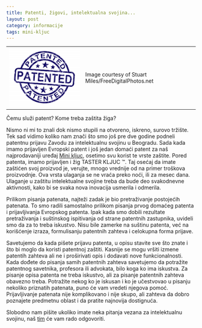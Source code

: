 ```yaml
---
title: Patenti, žigovi, intelektualna svojina...
layout: post
category: informacije
tags: mini-kljuc
---
```


<table class="table-image"><tr><td>
<img src="/assets/images/news/patent_stamp-stuart_miles.jpg" width="300"/>
  </td><td>
Image courtesy of
  Stuart Miles/FreeDigitalPhotos.net
</td></tr></table>

Čemu služi patent? Kome treba zaštita žiga?

Nismo ni mi to znali dok nismo stupili na otvoreno, iskreno, surovo tržište. Tek sad vidimo koliko nam znači što smo još pre dve godine podneli patentnu prijavu Zavodu za intelektualnu svojinu u Beogradu. Sada kada imamo prijavljen Evropski patent i još jedan domaći patent za naš najprodavaniji uređaj [Mini kljuc](/proizvodi/mini-kljuc), osetimo svu korist te vrste zaštite. Pored patenta, imamo prijavljen i žig TASTER KLJUC ™. Taj osećaj da imate zaštićen svoj proizvod je, verujte, mnogo vrednije od na primer troškova proizvodnje. Ova vrsta ulaganja se ne vraća preko noći, ili za mesec dana. Ulaganje u zaštitu intelektualne svojine treba da bude deo svakodnevne aktivnosti, kako bi se svaka nova inovacija usmerila i odmerila.

Prilikom pisanja patenata, najteži zadak je bio pretraživanje postojećih patenata. To smo radili samostalno prilikom pisanja prvog domaćeg patenta i prijavljivanja Evropskog patenta. Ipak kada smo dobili rezultate pretraživanja i suštinskog ispitivanja od strane patentnih zastupnika, uvideli smo da za to treba iskustvo. Nisu bile zamerke na suštinu patenta, već na korišćenje izraza, formulisanju patentnih zahteva i celokupna forma prijave.

Savetujemo da kada pišete prijavu patenta, u opisu stavite sve što znate i što bi moglo da koristi patentnoj zaštiti. Kasnije se mogu vršiti izmene patentih zahteva ali ne i proširivati opis i dodavati nove funkcionalnosti.
Kada dođete do pisanja samih patentnih zahteva savetujemo da potražite patentnog savetnika, profesora ili advokata, bilo koga ko ima iskustva. Za pisanje opisa patenta ne treba iskustvo, ali za pisanje patentnih zahteva obavezno treba. Potražite nekog ko je iskusan i ko je učestvovao u pisanju nekoliko priznatih patenata, puno će vam vredeti njegova pomoć. Prijavljivanje patenata nije komplikovano i nije skupo, ali zahteva da dobro poznajete predmetnu oblast i da pratite najnovija dostignuća.

Slobodno nam pišite ukoliko imate neka pitanja vezana za intelektualnu svojinu,
naš [tim](http://www.trk.in.rs) će vam rado odgovoriti.
